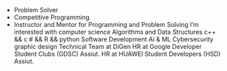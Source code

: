 - Problem Solver 
- Competitive Programming
- Instructor and Mentor for Programming and Problem Solving
I’m interested with computer science
Algorithms and Data Structures
c++ && c # && R && python
Software Development
Ai & ML
Cybersecurity
graphic design
Technical Team at DiGen
HR at Google Developer Student Clubs (GDSC) Assiut.
HR at HUAWEI Student Developers (HSD) Assiut.
